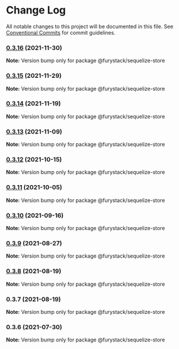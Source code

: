 # Change Log

All notable changes to this project will be documented in this file.
See [Conventional Commits](https://conventionalcommits.org) for commit guidelines.

### [0.3.16](https://github.com/furystack/core/compare/@furystack/sequelize-store@0.3.15...@furystack/sequelize-store@0.3.16) (2021-11-30)

**Note:** Version bump only for package @furystack/sequelize-store






### [0.3.15](https://github.com/furystack/core/compare/@furystack/sequelize-store@0.3.14...@furystack/sequelize-store@0.3.15) (2021-11-29)

**Note:** Version bump only for package @furystack/sequelize-store






### [0.3.14](https://github.com/furystack/core/compare/@furystack/sequelize-store@0.3.13...@furystack/sequelize-store@0.3.14) (2021-11-19)

**Note:** Version bump only for package @furystack/sequelize-store






### [0.3.13](https://github.com/furystack/core/compare/@furystack/sequelize-store@0.3.12...@furystack/sequelize-store@0.3.13) (2021-11-09)

**Note:** Version bump only for package @furystack/sequelize-store






### [0.3.12](https://github.com/furystack/core/compare/@furystack/sequelize-store@0.3.11...@furystack/sequelize-store@0.3.12) (2021-10-15)

**Note:** Version bump only for package @furystack/sequelize-store






### [0.3.11](https://github.com/furystack/core/compare/@furystack/sequelize-store@0.3.10...@furystack/sequelize-store@0.3.11) (2021-10-05)

**Note:** Version bump only for package @furystack/sequelize-store






### [0.3.10](https://github.com/furystack/core/compare/@furystack/sequelize-store@0.3.9...@furystack/sequelize-store@0.3.10) (2021-09-16)

**Note:** Version bump only for package @furystack/sequelize-store






### [0.3.9](https://github.com/furystack/core/compare/@furystack/sequelize-store@0.3.8...@furystack/sequelize-store@0.3.9) (2021-08-27)

**Note:** Version bump only for package @furystack/sequelize-store






### [0.3.8](https://github.com/furystack/core/compare/@furystack/sequelize-store@0.3.7...@furystack/sequelize-store@0.3.8) (2021-08-19)

**Note:** Version bump only for package @furystack/sequelize-store






### 0.3.7 (2021-08-19)

**Note:** Version bump only for package @furystack/sequelize-store






### 0.3.6 (2021-07-30)

**Note:** Version bump only for package @furystack/sequelize-store
